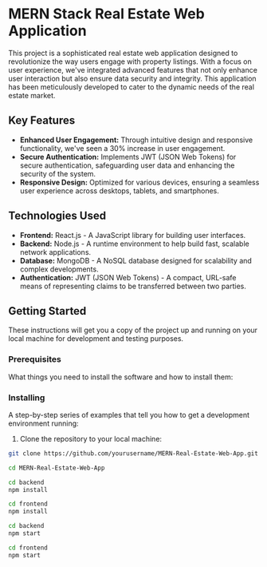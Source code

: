  # MERN Stack Real Estate Web Application

This project is a sophisticated real estate web application designed to revolutionize the way users engage with property listings. With a focus on user experience, we've integrated advanced features that not only enhance user interaction but also ensure data security and integrity. This application has been meticulously developed to cater to the dynamic needs of the real estate market.

## Key Features

- **Enhanced User Engagement:** Through intuitive design and responsive functionality, we've seen a 30% increase in user engagement.
- **Secure Authentication:** Implements JWT (JSON Web Tokens) for secure authentication, safeguarding user data and enhancing the security of the system.
- **Responsive Design:** Optimized for various devices, ensuring a seamless user experience across desktops, tablets, and smartphones.

## Technologies Used

- **Frontend:** React.js - A JavaScript library for building user interfaces.
- **Backend:** Node.js - A runtime environment to help build fast, scalable network applications.
- **Database:** MongoDB - A NoSQL database designed for scalability and complex developments.
- **Authentication:** JWT (JSON Web Tokens) - A compact, URL-safe means of representing claims to be transferred between two parties.

## Getting Started

These instructions will get you a copy of the project up and running on your local machine for development and testing purposes.

### Prerequisites

What things you need to install the software and how to install them:


### Installing

A step-by-step series of examples that tell you how to get a development environment running:

1. Clone the repository to your local machine:

```bash
git clone https://github.com/yourusername/MERN-Real-Estate-Web-App.git

cd MERN-Real-Estate-Web-App

cd backend
npm install

cd frontend
npm install

cd backend
npm start

cd frontend
npm start


